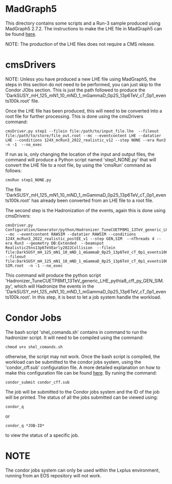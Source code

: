 MadGraph5
============
This directory contains some scripts and a Run-3 sample produced using MadGraph5 2.7.2. The instructions to make the LHE file in MadGraph5 can be found [here](https://github.com/weishi10141993/DarkSUSY_MC_MG5/tree/master).

NOTE: The production of the LHE files does not require a CMS release.

cmsDrivers
============
NOTE: Unless you have produced a new LHE file using MadGraph5, the steps in this section do not need to be performed, you can just skip to the Condor JObs section. This is just the path followed to produce the 'DarkSUSY_mH_125_mN1_10_mND_1_mGammaD_0p25_13p6TeV_cT_0p1_events100k.root' file.

Once the LHE file has been produced, this will need to be converted into a root file for further processing. This is done using
the cmsDrivers command:

    cmsDriver.py step1 --filein file:/path/to/input_file.lhe  --fileout file:/path/to/store/file_out.root --mc --eventcontent LHE --datatier LHE --conditions 124X_mcRun3_2022_realistic_v12 --step NONE --era Run3 -n -1  --no_exec

If run as is, only changing the location of the input and output files, the command will produce a Python script named 'step1_NONE.py' that will convert the LHE file to a root file, by using the 'cmsRun' command as follows:

    cmsRun step1_NONE.py
    
The file 'DarkSUSY_mH_125_mN1_10_mND_1_mGammaD_0p25_13p6TeV_cT_0p1_events100k.root' has already been converted from an LHE file to a root file.
   
The second step is the Hadronization of the events, again this is done using cmsDrivers:

    cmsDriver.py Configuration/Generator/python/Hadronizer_TuneCUETP8M1_13TeV_generic_LHE_pythia8_cff.py --mc --eventcontent RAWSIM --datatier RAWSIM --conditions 124X_mcRun3_2022_realistic_postEE_v1 --step GEN,SIM  --nThreads 4 --era Run3 --geometry DB:Extended  --beamspot  Realistic25ns13p6TeVEarly2022Collision  --filein file:DarkSUSY_mH_125_mN1_10_mND_1_mGammaD_0p25_13p6TeV_cT_0p1_events100k.root --fileout file:DarkSUSY_mH_125_mN1_10_mND_1_mGammaD_0p25_13p6TeV_cT_0p1_events100k_GEN-SIM.root  -n -1 --no_exec

This command will produce the python script 'Hadronizer_TuneCUETP8M1_13TeV_generic_LHE_pythia8_cff_py_GEN_SIM.py', which will Hadronize the events in the 'DarkSUSY_mH_125_mN1_10_mND_1_mGammaD_0p25_13p6TeV_cT_0p1_events100k.root'.
In this step, it is best to let a job system handle the workload.

Condor Jobs
===========

The bash script 'shel_comands.sh' contains in command to run the hadronizer script. It will need to be compiled using the command:

    chmod u+x shel_comands.sh
    
otherwise, the script may not work. Once the bash script is compiled, the workload can be submitted to the condor jobs system, using the 'condor_cff.sub' configuration file. A more detailed explanation on how to make this configuration
file can be found [here](https://batchdocs.web.cern.ch/local/quick.html). By runing the command:

    condor_submit condor_cff.sub
    
The job will be submitted to the Condor jobs system and the ID of the job will be printed. The status of all the jobs submitted can be viewed using:

    condor_q
 
 or
 
    condor_q *JOB-ID*
    
 to view the status of a specific job.
 
 NOTE
 ====
 The condor jobs system can only be used within the Lxplus environment, running from an EOS repository will not work.



